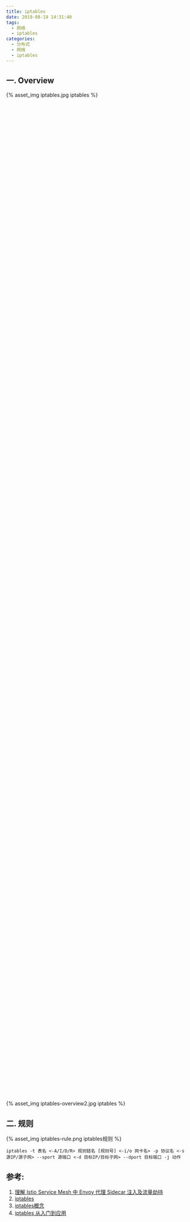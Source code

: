 ```yaml
---
title: iptables
date: 2019-08-19 14:31:40
tags:
  - 网络
  - iptables
categories:
  - 分布式 
  - 网络
  - iptables    
---
```


<p></p>
<!-- more -->

## 一. Overview
<div style="width: 70%; height: 70%">
{% asset_img  iptables.jpg  iptables %}
</div>

{% asset_img  iptables-overview2.jpg  iptables %}

## 二. 规则
{% asset_img  iptables-rule.png  iptables规则 %}
```
iptables -t 表名 <-A/I/D/R> 规则链名 [规则号] <-i/o 网卡名> -p 协议名 <-s 源IP/源子网> --sport 源端口 <-d 目标IP/目标子网> --dport 目标端口 -j 动作
```

## 参考:

1. [理解 Istio Service Mesh 中 Envoy 代理 Sidecar 注入及流量劫持](https://jimmysong.io/posts/envoy-sidecar-injection-in-istio-service-mesh-deep-dive/)
2. [iptables](https://wangchujiang.com/linux-command/c/iptables.html)
3. [iptables概念](http://www.zsythink.net/archives/1199/)
4. [iptables 从入门到应用](https://www.cnblogs.com/frankb/p/7427944.html)



